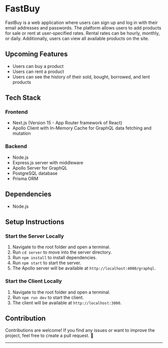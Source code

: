 # FastBuy

FastBuy is a web application where users can sign up and log in with their email addresses and passwords. The platform allows users to add products for sale or rent at user-specified rates. Rental rates can be hourly, monthly, or daily. Additionally, users can view all available products on the site.

## Upcoming Features
- Users can buy a product
- Users can rent a product
- Users can see the history of their sold, bought, borrowed, and lent products

## Tech Stack

### Frontend
- Next.js (Version 15 - App Router framework of React)
- Apollo Client with In-Memory Cache for GraphQL data fetching and mutation

### Backend
- Node.js
- Express.js server with middleware
- Apollo Server for GraphQL
- PostgreSQL database
- Prisma ORM

## Dependencies
- Node.js

## Setup Instructions

### Start the Server Locally
1. Navigate to the root folder and open a terminal.
2. Run `cd server` to move into the server directory.
3. Run `npm install` to install dependencies.
4. Run `npm start` to start the server.
5. The Apollo server will be available at `http://localhost:4000/graphql`.

### Start the Client Locally
1. Navigate to the root folder and open a terminal.
2. Run `npm run dev` to start the client.
3. The client will be available at `http://localhost:3000`.

## Contribution
Contributions are welcome! If you find any issues or want to improve the project, feel free to create a pull request. 🚀

---
